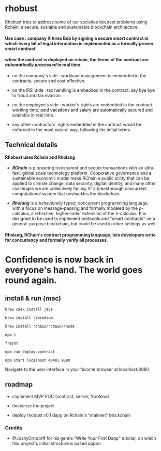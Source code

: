 # rhobust 

Rhobust tries to address some of our societies deepest problems using Rchain, a secure, scalable and sustainable blockchain architecture.


#### Use case : company X hires Bob by signing a secure smart contract in which every bit of legal information is implemented as a **formally proven** smart contract

#### when the contract is deployed on rchain, the terms of the contract are ***automatically processed*** in real time.


- on the company's side : workload management is embedded in the contracts. secure and cost effective. 

- on the IRS' side : tax handling is embedded in the contract. say bye bye to fraud and tax evasion.

- on the employee's side : worker's rights are embedded in the contract. working time, paid vacations and salary are automatically secured and available in real time.

- any other contractors' rights embedded in the contract would be enforced in the most natural way, following the initial terms.

## Technical details

#### Rhobust uses Rchain and Rholang

- ***RChain*** is pioneering transparent and secure transactions with an ultra-fast, global scale technology platform. Cooperative governance and a sustainable economic model make RChain a public utility that can be applied to climate change, data security, digital identity, and many other challenges we are collectively facing. It' a breakthrough concurrent computational system that unshackles the blockchain.

- ***Rholang*** is a behaviorally typed, concurrent programming language, with a focus on message-passing and formally modeled by the ρ-calculus, a reflective, higher-order extension of the π-calculus. It is designed to be used to implement protocols and "smart contracts" on a general-purpose blockchain, but could be used in other settings as well.

#### Rholang, RChain's contract programming language, lets developers write for concurrency and formally verify all processes.


# Confidence is now back in everyone's hand. The world goes round again.


## install & run (mac)

```brew cask install java```

```brew install libsodium```

```brew install rchain/rchain/rnode```

```npm i```

```freshr```

```npm run deploy-contract```

```npm start localhost 40401 8080```

Navigate to the user interface in your favorite browser at localhost:8080

## roadmap

- implement MVP POC (contract, server, frontend)

- dockerize the project

- deploy rhobust v0.1 dapp on Rchain's "mainnet" blockchain

### Credits 

- @JoshyOrndorff for his gentle "Write Your First Dapp" tutorial, on which this project's initial structure is based uppon